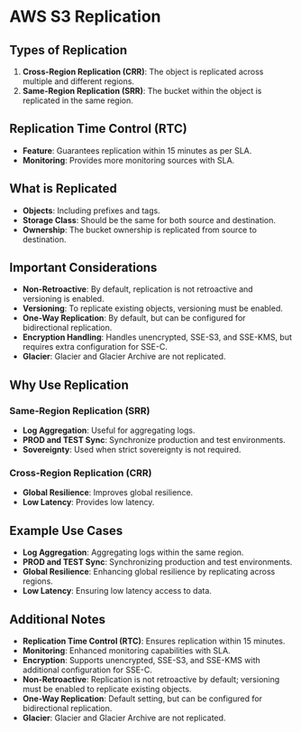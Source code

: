 # AWS S3 Replication

## Types of Replication

1. **Cross-Region Replication (CRR)**: The object is replicated across multiple and different regions.
2. **Same-Region Replication (SRR)**: The bucket within the object is replicated in the same region.

## Replication Time Control (RTC)
- **Feature**: Guarantees replication within 15 minutes as per SLA.
- **Monitoring**: Provides more monitoring sources with SLA.

## What is Replicated
- **Objects**: Including prefixes and tags.
- **Storage Class**: Should be the same for both source and destination.
- **Ownership**: The bucket ownership is replicated from source to destination.

## Important Considerations
- **Non-Retroactive**: By default, replication is not retroactive and versioning is enabled.
- **Versioning**: To replicate existing objects, versioning must be enabled.
- **One-Way Replication**: By default, but can be configured for bidirectional replication.
- **Encryption Handling**: Handles unencrypted, SSE-S3, and SSE-KMS, but requires extra configuration for SSE-C.
- **Glacier**: Glacier and Glacier Archive are not replicated.

## Why Use Replication

### Same-Region Replication (SRR)
- **Log Aggregation**: Useful for aggregating logs.
- **PROD and TEST Sync**: Synchronize production and test environments.
- **Sovereignty**: Used when strict sovereignty is not required.

### Cross-Region Replication (CRR)
- **Global Resilience**: Improves global resilience.
- **Low Latency**: Provides low latency.

## Example Use Cases
- **Log Aggregation**: Aggregating logs within the same region.
- **PROD and TEST Sync**: Synchronizing production and test environments.
- **Global Resilience**: Enhancing global resilience by replicating across regions.
- **Low Latency**: Ensuring low latency access to data.

## Additional Notes
- **Replication Time Control (RTC)**: Ensures replication within 15 minutes.
- **Monitoring**: Enhanced monitoring capabilities with SLA.
- **Encryption**: Supports unencrypted, SSE-S3, and SSE-KMS with additional configuration for SSE-C.
- **Non-Retroactive**: Replication is not retroactive by default; versioning must be enabled to replicate existing objects.
- **One-Way Replication**: Default setting, but can be configured for bidirectional replication.
- **Glacier**: Glacier and Glacier Archive are not replicated.

